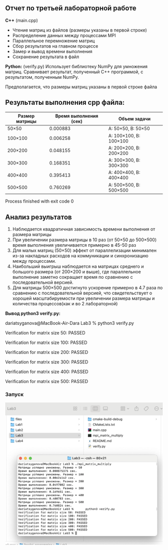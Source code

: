 ## Отчет по третьей лабораторной работе
**C++** (main.cpp)
- Чтение матриц из файлов (размеры указаны в первой строке)
- Распределение данных между процессами MPI
- Параллельное перемножение матриц
- Сбор результатов на главном процессе
- Замер и вывод времени выполнения
- Сохранение результата в файл

**Python:** (verify.py)
Использует библиотеку NumPy для умножения матриц.
Сравнивает результат, полученный C++ программой, с результатом, полученным NumPy.

Предполагается, что размеры матриц указаны в первой строке файла
## Результаты выполнения cpp файла:

| Размер матрицы | Время выполнения (сек) | Объем задачи          |
|----------------|------------------------|-----------------------|
| 50×50          | 0.000883             | A: 50×50, B: 50×50     |
| 100×100        | 0.006258             | A: 100×100, B: 100×100 |
| 200×200        | 0.048155               | A: 200×200, B: 200×200 |
| 300×300        | 0.168351               | A: 300×300, B: 300×300 |
| 400×400        | 0.395413               | A: 400×400, B: 400×400 |
| 500×500        | 0.760269               | A: 500×500, B: 500×500 |

Process finished with exit code 0

## Анализ результатов

1. Наблюдается квадратичная зависимость времени выполнения от размера матрицы
2. При увеличении размера матрицы в 10 раз (от 50×50 до 500×500) время выполнения увеличивается примерно в 45-50 раз
3. Для малых матриц (50×50) эффект от параллелизации минимален из-за накладных расходов на коммуникации и синхронизацию между процессами.
4. Наибольший выигрыш наблюдается на матрицах среднего и большого размера (от 200×200 и выше), где параллельное выполнение заметно сокращает время по сравнению с последовательной версией.
5. Для матрицы 500×500 достигнуто ускорение примерно в 4.7 раза по сравнению с последовательной версией, что свидетельствует о хорошей масштабируемости при увеличении размера матрицы и количества процессов(как и во 2 лабораторной)

**Вывод python3 verify.py:**

dariatsyganova@MacBook-Air-Dara Lab3 %  python3 verify.py

Verification for matrix size 50: PASSED

Verification for matrix size 100: PASSED

Verification for matrix size 200: PASSED

Verification for matrix size 300: PASSED

Verification for matrix size 400: PASSED

Verification for matrix size 500: PASSED

### Запуск
![Снимок экрана 2025-05-23 в 18.42.35.png](%D0%A1%D0%BD%D0%B8%D0%BC%D0%BE%D0%BA%20%D1%8D%D0%BA%D1%80%D0%B0%D0%BD%D0%B0%202025-05-23%20%D0%B2%2018.42.35.png)